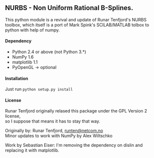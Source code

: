 ## NURBS - Non Uniform Rational B-Splines.

This python module is a revival and update of Runar Tenfjord's NURBS toolbox, which itself
is a port of Mark Spink's SCILAB/MATLAB tolbox to python with help of numpy.

#### Dependency
* Python 2.4 or above (not Python 3.*)
* NumPy 1.6
* matplotlib 1.1
* PyOpenGL -> optional

#### Installation
Just run  ```python setup.py install```  

#### License
Runar Tenfjord originally relased this package under the GPL Version 2 license,   
so I suppose that means it has to stay that way.   
  
Originally by: Runar Tenfjord, runten@netcom.no  
Minor updates to work with NumPy by Alex Wiltschko  

Work by Sebastian Eiser:
I'm removing the dependency on dislin and replacing it with matplotlib. 
